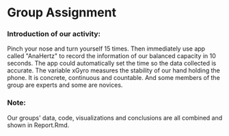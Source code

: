 # Group Assignment

### Introduction of our activity: 
Pinch your nose and turn yourself 15 times. Then immediately use app called "AnaHertz" to record the information of our balanced capacity in 10 seconds. The app could automatically set the time so the data collected is accurate. The variable xGyro measures the stability of our hand holding the phone. It is concrete, continuous and countable. And some members of the group are experts and some are novices.

### Note:
Our groups' data, code, visualizations and conclusions are all combined and shown in Report.Rmd.

